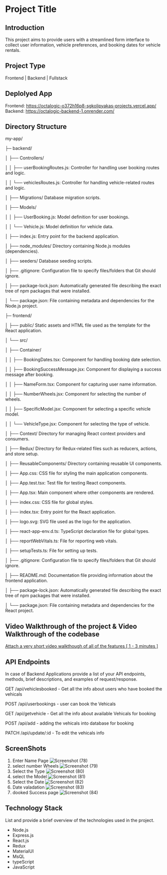 # Project Title

## Introduction
This project aims to provide users with a streamlined form interface to collect user information, vehicle preferences, and booking dates for vehicle rentals.

## Project Type
Frontend | Backend | Fullstack

## Deplolyed App
Frontend: https://octalogic-o372h16p8-sgkolipyakas-projects.vercel.app/
Backend: https://octalogic-backend-1.onrender.com/

## Directory Structure
my-app/

├─ backend/

│ ├── Controllers/

│ │ ├── userBookingRoutes.js: Controller for handling user booking routes and logic.

│ │ └── vehiclesRoutes.js: Controller for handling vehicle-related routes and logic.

│ ├── Migrations/ Database migration scripts.

│ ├── Models/

│ │ ├── UserBooking.js: Model definition for user bookings.

│ │ └── Vehicle.js: Model definition for vehicle data.

│ ├── index.js: Entry point for the backend application.

│ ├── node_modules/ Directory containing Node.js modules (dependencies).

│ ├── seeders/ Database seeding scripts.

│ ├── .gitignore: Configuration file to specify files/folders that Git should ignore.

│ ├── package-lock.json: Automatically generated file describing the exact tree of npm packages that were installed.

│ └── package.json: File containing metadata and dependencies for the Node.js project.

├─ frontend/

│ ├── public/ Static assets and HTML file used as the template for the React application.

│ └── src/

│ ├── Container/

│ │ ├── BookingDates.tsx: Component for handling booking date selection.

│ │ ├── BookingSuccessMessage.jsx: Component for displaying a success message after booking.

│ │ ├── NameForm.tsx: Component for capturing user name information.

│ │ ├── NumberWheels.jsx: Component for selecting the number of wheels.

│ │ ├── SpecificModel.jsx: Component for selecting a specific vehicle model.

│ │ └── VehicleType.jsx: Component for selecting the type of vehicle.

│ ├── Context/ Directory for managing React context providers and consumers.

│ ├── Redux/ Directory for Redux-related files such as reducers, actions, and store setup.

│ ├── ReusableComponents/ Directory containing reusable UI components.

│ ├── App.css: CSS file for styling the main application components.

│ ├── App.test.tsx: Test file for testing React components.

│ ├── App.tsx: Main component where other components are rendered.

│ ├── index.css: CSS file for global styles.

│ ├── index.tsx: Entry point for the React application.

│ ├── logo.svg: SVG file used as the logo for the application.

│ ├── react-app-env.d.ts: TypeScript declaration file for global types.

│ ├── reportWebVitals.ts: File for reporting web vitals.

│ ├── setupTests.ts: File for setting up tests.

│ ├── .gitignore: Configuration file to specify files/folders that Git should ignore.

│ ├── README.md: Documentation file providing information about the frontend application.

│ ├── package-lock.json: Automatically generated file describing the exact tree of npm packages that were installed.

│ └── package.json: File containing metadata and dependencies for the React project.


## Video Walkthrough of the project & Video Walkthrough of the codebase
[Attach a very short video walkthough of all of the features \[ 1 - 3 minutes \]](https://drive.google.com/file/d/1Aeal_1gEiFWZ7hBAKErM7qVgoaHynJ3e/view?usp=sharing)



## API Endpoints
In case of Backend Applications provide a list of your API endpoints, methods, brief descriptions, and examples of request/response.

GET /api/vehiclesbooked - Get all the info about users who have booked the vehicals

POST /api/userbookings - user can book the Vehicals

GET /api/getvehicle - Get all the info about available Vehicals for booking

POST /api/add - adding the vehicals into database for booking

PATCH /api/update/:id - To edit the vehicals info

## ScreenShots
1. Enter Name Page
   ![Screenshot (78)](https://github.com/SG-Kolipyaka/octalogic-tech/assets/113519884/85357d52-82f7-4418-8f75-402c71be4a33)
2. select number Wheels
   ![Screenshot (79)](https://github.com/SG-Kolipyaka/octalogic-tech/assets/113519884/a65f90df-876d-402e-957d-49467cb5e799)
3. Select the Type
   ![Screenshot (80)](https://github.com/SG-Kolipyaka/octalogic-tech/assets/113519884/4c9d8194-4081-433a-959e-856ee7d228d9)
4. select the Model
   ![Screenshot (81)](https://github.com/SG-Kolipyaka/octalogic-tech/assets/113519884/9cee2486-a297-4c09-bc11-6622ba56477b)
5. Select the Date
   ![Screenshot (82)](https://github.com/SG-Kolipyaka/octalogic-tech/assets/113519884/a18df4b7-08a9-4d92-95f5-f79d3dd4175d)
6. Date valadation
   ![Screenshot (83)](https://github.com/SG-Kolipyaka/octalogic-tech/assets/113519884/47466638-adc3-49c1-8376-e534dfc19829)
9. dooked Success page
    ![Screenshot (84)](https://github.com/SG-Kolipyaka/octalogic-tech/assets/113519884/276e25f2-7753-4c0a-ab2a-0c9f2e693651)




## Technology Stack
List and provide a brief overview of the technologies used in the project.

- Node.js
- Express.js
- React.js
- Redux
- MaterialUI
- MsQL
- typeScript
- JavaScript
